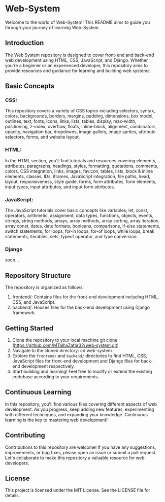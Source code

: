 # Web-System
Welcome to the world of Web-System! This README aims to guide you through your journey of learning Web-System.

## Introduction
The Web System repository is designed to cover front-end and back-end web development using HTML, CSS, JavaScript, and Django. Whether you're a beginner or an experienced developer, this repository aims to provide resources and guidance for learning and building web systems.


## Basic Concepts
### CSS:
This repository covers a variety of CSS topics including selectors, syntax, colors, backgrounds, borders, margins, padding, dimensions, box model, outlines, text, fonts, icons, links, lists, tables, display, max-width, positioning, z-index, overflow, floats, inline-block, alignment, combinators, opacity, navigation bar, dropdowns, image gallery, image sprites, attribute selectors, forms, and website layout.

### HTML:
In the HTML section, you'll find tutorials and resources covering elements, attributes, paragraphs, headings, styles, formatting, quotations, comments, colors, CSS integration, links, images, favicon, tables, lists, block & inline elements, classes, IDs, iframes, JavaScript integration, file paths, head, layout, responsiveness, style guide, forms, form attributes, form elements, input types, input attributes, and input form attributes.

### JavaScript:
The JavaScript tutorials cover basic concepts like variables, let, const, operators, arithmetic, assignment, data types, functions, objects, events, strings, string methods, arrays, array methods, array sorting, array iteration, array const, dates, date formats, booleans, comparisons, if-else statements, switch statements, for loops, for-in loops, for-of loops, while loops, break statements, iterables, sets, typeof operator, and type conversion.

### Django
soon...


## Repository Structure
The repository is organized as follows:
1. frontend/: Contains files for the front-end development including HTML, CSS, and JavaScript.
2. backend/: Houses files for the back-end development using Django framework.


## Getting Started
1. Clone the repository to your local machine
   git clone (https://github.com/MTalhaZafar32/web-system.git)
2. Navigate to the cloned directory:
   cd web-system
3. Explore the `frontend/` and `backend/` directories to find HTML, CSS, JavaScript files for front-end development and Django files for back-end development respectively.
4. Start building and learning! Feel free to modify or extend the existing codebase according to your requirements.


## Continuous Learning
In this repository, you'll find various files covering different aspects of web development. As you progress, keep adding new features, experimenting with different techniques, and expanding your knowledge. Continuous learning is the key to mastering web development!


## Contributing
Contributions to this repository are welcome! If you have any suggestions, improvements, or bug fixes, please open an issue or submit a pull request. Let's collaborate to make this repository a valuable resource for web developers.


## License
This project is licensed under the MIT License. See the LICENSE file for details.







